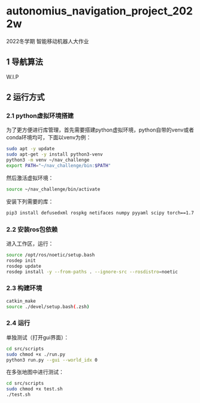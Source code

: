 # autonomius_navigation_project_2022w
2022冬学期 智能移动机器人大作业
## 1 导航算法
W.I.P
## 2 运行方式
### 2.1 python虚拟环境搭建
为了更方便进行库管理，首先需要搭建python虚拟环境，python自带的venv或者conda环境均可，下面以venv为例：
```bash
sudo apt -y update
sudo apt-get -y install python3-venv
python3 -m venv ~/nav_challenge
export PATH="~/nav_challenge/bin:$PATH"
```
然后激活虚拟环境：
```bash
source ~/nav_challenge/bin/activate
```
安装下列需要的库：
```bash
pip3 install defusedxml rospkg netifaces numpy pyyaml scipy torch==1.7 torchvision==0.8 tensorboard
```
### 2.2 安装ros包依赖
进入工作区，运行：
```bash
source /opt/ros/noetic/setup.bash
rosdep init 
rosdep update
rosdep install -y --from-paths . --ignore-src --rosdistro=noetic
```
### 2.3 构建环境
```bash
catkin_make
source ./devel/setup.bash(.zsh)
```
### 2.4 运行
单独测试（打开gui界面）：
```bash
cd src/scripts
sudo chmod +x ./run.py
python3 run.py --gui --world_idx 0
```
在多张地图中进行测试：
```bash
cd src/scripts
sudo chmod +x test.sh
./test.sh
```